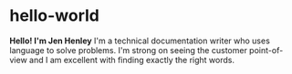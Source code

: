 # hello-world

**Hello! I'm Jen Henley**
I'm a technical documentation writer who uses language to solve problems. I'm strong on seeing the customer point-of-view and I am excellent with finding exactly the right words.
